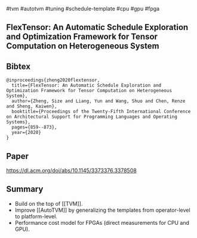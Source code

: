 #tvm #autotvm #tuning #schedule-template #cpu #gpu #fpga

## FlexTensor: An Automatic Schedule Exploration and Optimization Framework for Tensor Computation on Heterogeneous System

## Bibtex
```
@inproceedings{zheng2020flextensor,
  title={FlexTensor: An Automatic Schedule Exploration and Optimization Framework for Tensor Computation on Heterogeneous System},
  author={Zheng, Size and Liang, Yun and Wang, Shuo and Chen, Renze and Sheng, Kaiwen},
  booktitle={Proceedings of the Twenty-Fifth International Conference on Architectural Support for Programming Languages and Operating Systems},
  pages={859--873},
  year={2020}
}
```

## Paper
https://dl.acm.org/doi/abs/10.1145/3373376.3378508

## Summary
- Build on the top of [[TVM]].
- Improve [[AutoTVM]] by generalizing the templates from operator-level to platform-level.
- Performance cost model for FPGAs (direct measurements for CPU and GPU).
